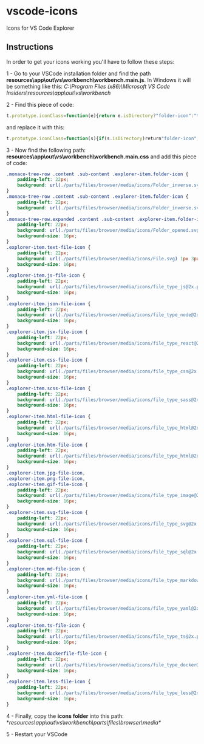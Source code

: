 # vscode-icons
Icons for VS Code Explorer


## Instructions
In order to get your icons working you'll have to follow these steps:

1 - Go to your VSCode installation folder and find the path **resources\app\out\vs\workbench\workbench.main.js**. In Windows it will be something like this: *C:\Program Files (x86)\Microsoft VS Code Insiders\resources\app\out\vs\workbench*

2 - Find this piece of code:
```js
t.prototype.iconClass=function(e){return e.isDirectory?"folder-icon":"text-file-icon"}
```
and replace it with this:
```js
t.prototype.iconClass=function(s){if(s.isDirectory)return"folder-icon";var e=s.name.substring(s.name.lastIndexOf(".")+1).toLowerCase();switch(e){case"gif":case"png":case"sql":case"less":case"dockerfile":case"yml":case"ts":case"jpg":case"js":case"jsx":case"css":case"scss":case"md":case"json":case"html":case"htm":return e+"-file-icon";default:return"text-file-icon"}}
```
3 - Now find the following path: **resources\app\out\vs\workbench\workbench.main.css** and add this piece of code: 
```css
.monaco-tree-row .content .sub-content .explorer-item.folder-icon {
    padding-left: 22px;
    background: url(./parts/files/browser/media/icons/Folder_inverse.svg) 1px 4px no-repeat;
}
.monaco-tree-row .content .sub-content .explorer-item.folder-icon {
    padding-left: 22px;
    background: url(./parts/files/browser/media/icons/Folder_inverse.svg) 1px 4px no-repeat;
}
.monaco-tree-row.expanded .content .sub-content .explorer-item.folder-icon {
    padding-left: 22px;
    background: url(./parts/files/browser/media/icons/Folder_opened.svg) 1px 4px no-repeat;
    background-size: 16px;
}
.explorer-item.text-file-icon {
    padding-left: 22px;
    background: url(./parts/files/browser/media/icons/File.svg) 1px 3px no-repeat;
    background-size: 16px;
}
.explorer-item.js-file-icon {
    padding-left: 22px;
    background: url(./parts/files/browser/media/icons/file_type_js@2x.png) 1px 4px no-repeat;
    background-size: 16px;
} 
.explorer-item.json-file-icon {
    padding-left: 22px;
    background: url(./parts/files/browser/media/icons/file_type_node@2x.png) 1px 4px no-repeat;
    background-size: 16px;
} 
.explorer-item.jsx-file-icon {
    padding-left: 22px;
    background: url(./parts/files/browser/media/icons/file_type_react@2x.png) 1px 4px no-repeat;
    background-size: 16px;
} 
.explorer-item.css-file-icon {
    padding-left: 22px;
    background: url(./parts/files/browser/media/icons/file_type_css@2x.png) 1px 4px no-repeat;
    background-size: 16px;
} 
.explorer-item.scss-file-icon {
    padding-left: 22px;
    background: url(./parts/files/browser/media/icons/file_type_sass@2x.png) 1px 4px no-repeat;
    background-size: 16px;
} 
.explorer-item.html-file-icon {
    padding-left: 22px;
    background: url(./parts/files/browser/media/icons/file_type_html@2x.png) 1px 4px no-repeat;
    background-size: 16px;
} 
.explorer-item.htm-file-icon {
    padding-left: 22px;
    background: url(./parts/files/browser/media/icons/file_type_html@2x.png) 1px 4px no-repeat;
    background-size: 16px;
} 
.explorer-item.jpg-file-icon,
.explorer-item.png-file-icon,
.explorer-item.gif-file-icon {
    padding-left: 22px;
    background: url(./parts/files/browser/media/icons/file_type_image@2x.png) 1px 4px no-repeat;
    background-size: 16px;
} 
.explorer-item.svg-file-icon {
    padding-left: 22px;
    background: url(./parts/files/browser/media/icons/file_type_svg@2x.png) 1px 4px no-repeat;
    background-size: 16px;
} 
.explorer-item.sql-file-icon {
    padding-left: 22px;
    background: url(./parts/files/browser/media/icons/file_type_sql@2x.png) 1px 4px no-repeat;
    background-size: 16px;
} 
.explorer-item.md-file-icon {
    padding-left: 22px;
    background: url(./parts/files/browser/media/icons/file_type_markdown@2x.png) 1px 4px no-repeat;
    background-size: 16px;
} 
.explorer-item.yml-file-icon {
    padding-left: 22px;
    background: url(./parts/files/browser/media/icons/file_type_yaml@2x.png) 1px 4px no-repeat;
    background-size: 16px;
} 
.explorer-item.ts-file-icon {
    padding-left: 22px;
    background: url(./parts/files/browser/media/icons/file_type_ts@2x.png) 1px 4px no-repeat;
    background-size: 16px;
} 
.explorer-item.dockerfile-file-icon {
    padding-left: 22px;
    background: url(./parts/files/browser/media/icons/file_type_docker@2x.png) 1px 4px no-repeat;
    background-size: 16px;
}
.explorer-item.less-file-icon {
    padding-left: 22px;
    background: url(./parts/files/browser/media/icons/file_type_less@2x.png) 1px 4px no-repeat;
    background-size: 16px;
}
```
4 - Finally, copy the **icons folder** into this path: **resources\app\out\vs\workbench\parts\files\browser\media\**

5 - Restart your VSCode